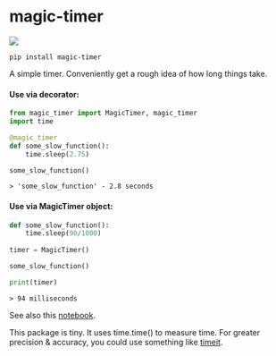 # magic-timer

[![](https://github.com/sradc/magic-timer/workflows/Python%20package/badge.svg)](https://github.com/sradc/magic-timer/commits/)


`pip install magic-timer`


A simple timer. Conveniently get a rough idea of how long things take.


#### Use via decorator:

```python
from magic_timer import MagicTimer, magic_timer
import time

@magic_timer
def some_slow_function():
    time.sleep(2.75)

some_slow_function()
```

```
> 'some_slow_function' - 2.8 seconds
```


#### Use via MagicTimer object:

```python
def some_slow_function():
    time.sleep(90/1000)
  
timer = MagicTimer()

some_slow_function()

print(timer)
```

```
> 94 milliseconds
```


See also this [notebook](https://github.com/sradc/magic-timer/blob/master/magic-timer_nb.ipynb).

This package is tiny. It uses time.time() to measure time. For greater precision & accuracy, you could use something like [timeit](https://docs.python.org/3.8/library/timeit.html).
